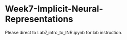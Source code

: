 # Week7-Implicit-Neural-Representations

Please direct to Lab7_intro_to_INR.ipynb for lab instruction.